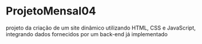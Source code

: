 # ProjetoMensal04
projeto da criação de um site dinâmico utilizando HTML, CSS e JavaScript, integrando dados fornecidos por um back-end já implementado
